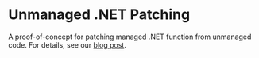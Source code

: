 # Unmanaged .NET Patching

A proof-of-concept for patching managed .NET function from unmanaged code. For details, see our [blog post](https://www.outflank.nl/blog/2024/02/01/unmanaged-dotnet-patching/).
